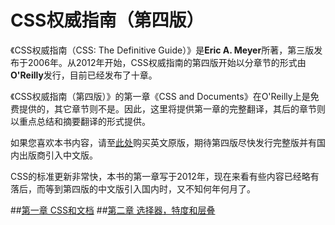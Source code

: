 # CSS权威指南（第四版）

《CSS权威指南（CSS: The Definitive Guide）》是**Eric A. Meyer**所著，第三版发布于2006年。从2012年开始，CSS权威指南的第四版开始以分章节的形式由**O'Reilly**发行，目前已经发布了十章。

《CSS权威指南（第四版）》的第一章《CSS and Documents》在O'Reilly上是免费提供的，其它章节则不是。因此，这里将提供第一章的完整翻译，其后的章节则以重点总结和摘要翻译的形式提供。

如果您喜欢本书内容，请至[此处](http://www.oreilly.com/pub/au/52)购买英文原版，期待第四版尽快发行完整版并有国内出版商引入中文版。

CSS的标准更新非常快，本书的第一章写于2012年，现在来看有些内容已经略有落后，而等到第四版的中文版引入国内时，又不知何年何月了。

##[第一章 CSS和文档](1_CSS和文档)
##[第二章 选择器，特度和层叠](2_选择器，特度和层叠)
